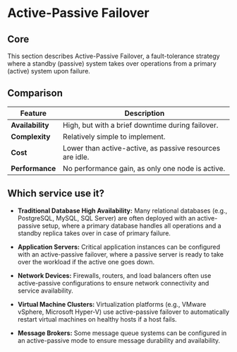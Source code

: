 # Active-Passive Failover

## Core

This section describes Active-Passive Failover, a fault-tolerance strategy where a standby (passive) system takes over operations from a primary (active) system upon failure.

## Comparison

| Feature | Description |
|---|---|
| **Availability** | High, but with a brief downtime during failover. |
| **Complexity** | Relatively simple to implement. |
| **Cost** | Lower than active-active, as passive resources are idle. |
| **Performance** | No performance gain, as only one node is active. |

## Which service use it?



-   **Traditional Database High Availability:** Many relational databases (e.g., PostgreSQL, MySQL, SQL Server) are often deployed with an active-passive setup, where a primary database handles all operations and a standby replica takes over in case of primary failure.

-   **Application Servers:** Critical application instances can be configured with an active-passive failover, where a passive server is ready to take over the workload if the active one goes down.

-   **Network Devices:** Firewalls, routers, and load balancers often use active-passive configurations to ensure network connectivity and service availability.

-   **Virtual Machine Clusters:** Virtualization platforms (e.g., VMware vSphere, Microsoft Hyper-V) use active-passive failover to automatically restart virtual machines on healthy hosts if a host fails.

-   **Message Brokers:** Some message queue systems can be configured in an active-passive mode to ensure message durability and availability.
